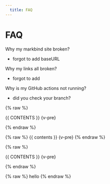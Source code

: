 ```yaml
---
  title: FAQ
---
```


# FAQ

Why my markbind site broken?

- forgot to add baseURL

Why my links all broken?

- forgot to add 

Why is my GitHub actions not running?

- did you check your branch?

{% raw %} 

{{ CONTENTS }} {v-pre}

{% endraw %}



{% raw %} {{ contents }} {v-pre} {% endraw %}

{% raw %} 

{{ CONTENTS }} {v-pre}

{% endraw %}



{% raw %} hello {% endraw %}